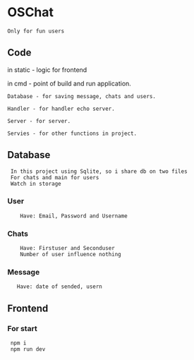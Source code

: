 #  OSChat

  `Only for fun users`

## Code

   in static - logic for frontend

   in cmd - point of build and run
    application.

    Database - for saving message, chats and users.

    Handler - for handler echo server.

    Server - for server.

    Servies - for other functions in project.
## Database
     In this project using Sqlite, so i share db on two files
     For chats and main for users
     Watch in storage
   ### User

        Have: Email, Password and Username
   ### Chats
        Have: Firstuser and Seconduser
        Number of user influence nothing
   ### Message
       Have: date of sended, usern
## Frontend
   ### For start
     npm i
     npm run dev